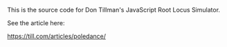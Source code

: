 This is the source code for Don Tillman's JavaScript Root Locus Simulator.

See the article here:

https://till.com/articles/poledance/

